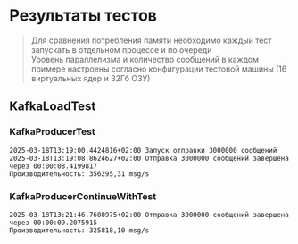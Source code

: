 # Результаты тестов 
> Для сравнения потребления памяти необходимо каждый тест запускать в отдельном процессе и по очереди  
> Уровень параллелизма и количество сообщений в каждом примере настроены согласно конфигурации тестовой машины (16 виртуальных ядер и 32Гб ОЗУ)
## KafkaLoadTest
### KafkaProducerTest
```shell
2025-03-18T13:19:00.4424816+02:00 Запуск отправки 3000000 сообщений
2025-03-18T13:19:08.8624627+02:00 Отправка 3000000 сообщений завершена через 00:00:08.4199817
Производительность: 356295,31 msg/s
```
### KafkaProducerContinueWithTest
```shell
2025-03-18T13:21:46.7608975+02:00 Отправка 3000000 сообщений завершена через 00:00:09.2075915
Производительность: 325818,10 msg/s
```